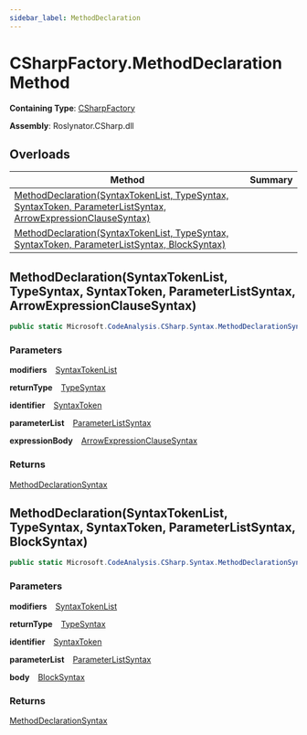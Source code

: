 ```yaml
---
sidebar_label: MethodDeclaration
---
```


# CSharpFactory\.MethodDeclaration Method

**Containing Type**: [CSharpFactory](../index.md)

**Assembly**: Roslynator\.CSharp\.dll

## Overloads

| Method | Summary |
| ------ | ------- |
| [MethodDeclaration(SyntaxTokenList, TypeSyntax, SyntaxToken, ParameterListSyntax, ArrowExpressionClauseSyntax)](#1245730861) | |
| [MethodDeclaration(SyntaxTokenList, TypeSyntax, SyntaxToken, ParameterListSyntax, BlockSyntax)](#3794712067) | |

<a id="1245730861"></a>

## MethodDeclaration\(SyntaxTokenList, TypeSyntax, SyntaxToken, ParameterListSyntax, ArrowExpressionClauseSyntax\) 

```csharp
public static Microsoft.CodeAnalysis.CSharp.Syntax.MethodDeclarationSyntax MethodDeclaration(Microsoft.CodeAnalysis.SyntaxTokenList modifiers, Microsoft.CodeAnalysis.CSharp.Syntax.TypeSyntax returnType, Microsoft.CodeAnalysis.SyntaxToken identifier, Microsoft.CodeAnalysis.CSharp.Syntax.ParameterListSyntax parameterList, Microsoft.CodeAnalysis.CSharp.Syntax.ArrowExpressionClauseSyntax expressionBody)
```

### Parameters

**modifiers** &ensp; [SyntaxTokenList](https://docs.microsoft.com/en-us/dotnet/api/microsoft.codeanalysis.syntaxtokenlist)

**returnType** &ensp; [TypeSyntax](https://docs.microsoft.com/en-us/dotnet/api/microsoft.codeanalysis.csharp.syntax.typesyntax)

**identifier** &ensp; [SyntaxToken](https://docs.microsoft.com/en-us/dotnet/api/microsoft.codeanalysis.syntaxtoken)

**parameterList** &ensp; [ParameterListSyntax](https://docs.microsoft.com/en-us/dotnet/api/microsoft.codeanalysis.csharp.syntax.parameterlistsyntax)

**expressionBody** &ensp; [ArrowExpressionClauseSyntax](https://docs.microsoft.com/en-us/dotnet/api/microsoft.codeanalysis.csharp.syntax.arrowexpressionclausesyntax)

### Returns

[MethodDeclarationSyntax](https://docs.microsoft.com/en-us/dotnet/api/microsoft.codeanalysis.csharp.syntax.methoddeclarationsyntax)

<a id="3794712067"></a>

## MethodDeclaration\(SyntaxTokenList, TypeSyntax, SyntaxToken, ParameterListSyntax, BlockSyntax\) 

```csharp
public static Microsoft.CodeAnalysis.CSharp.Syntax.MethodDeclarationSyntax MethodDeclaration(Microsoft.CodeAnalysis.SyntaxTokenList modifiers, Microsoft.CodeAnalysis.CSharp.Syntax.TypeSyntax returnType, Microsoft.CodeAnalysis.SyntaxToken identifier, Microsoft.CodeAnalysis.CSharp.Syntax.ParameterListSyntax parameterList, Microsoft.CodeAnalysis.CSharp.Syntax.BlockSyntax body)
```

### Parameters

**modifiers** &ensp; [SyntaxTokenList](https://docs.microsoft.com/en-us/dotnet/api/microsoft.codeanalysis.syntaxtokenlist)

**returnType** &ensp; [TypeSyntax](https://docs.microsoft.com/en-us/dotnet/api/microsoft.codeanalysis.csharp.syntax.typesyntax)

**identifier** &ensp; [SyntaxToken](https://docs.microsoft.com/en-us/dotnet/api/microsoft.codeanalysis.syntaxtoken)

**parameterList** &ensp; [ParameterListSyntax](https://docs.microsoft.com/en-us/dotnet/api/microsoft.codeanalysis.csharp.syntax.parameterlistsyntax)

**body** &ensp; [BlockSyntax](https://docs.microsoft.com/en-us/dotnet/api/microsoft.codeanalysis.csharp.syntax.blocksyntax)

### Returns

[MethodDeclarationSyntax](https://docs.microsoft.com/en-us/dotnet/api/microsoft.codeanalysis.csharp.syntax.methoddeclarationsyntax)

